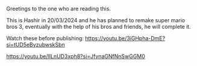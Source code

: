 Greetings to the one who are reading this.

This is Hashir in 20/03/2024 and he has planned to remake super mario bros 3, eventually with the help of his bros and friends, he will complete it.

Watch these before publishing:
https://youtu.be/3iGHpha-DmE?si=tUD5eByzubwskSbn


https://youtu.be/lILnUD3xph8?si=JfvnaGNfNnSwGGM0